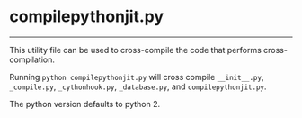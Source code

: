 # compilepythonjit.py
----

This utility file can be used to cross-compile the code that performs cross-compilation.

Running `python compilepythonjit.py` will cross compile `__init__.py`, `_compile.py`, `_cythonhook.py`, `_database.py`, and `compilepythonjit.py`.

The python version defaults to python 2.
